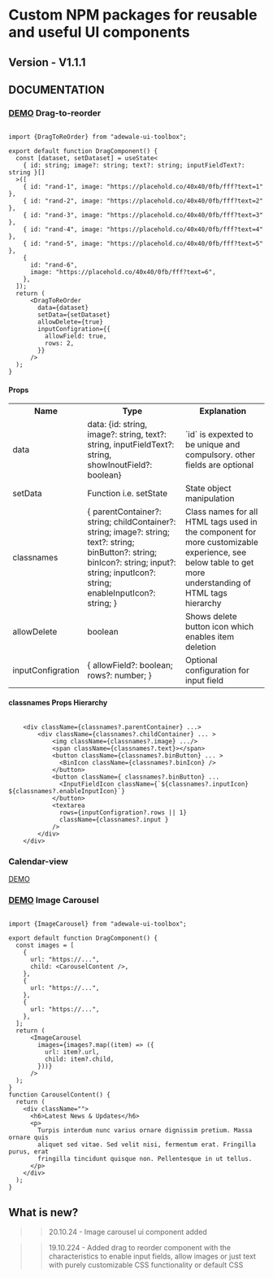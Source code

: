 # Custom NPM packages for reusable and useful UI components

## Version - V1.1.1

## DOCUMENTATION

### [DEMO](https://www.adewaleda.com/npm-packages/adewale-ui-toolbox) Drag-to-reorder

```

import {DragToReOrder} from "adewale-ui-toolbox";

export default function DragComponent() {
  const [dataset, setDataset] = useState<
    { id: string; image?: string; text?: string; inputFieldText?: string }[]
  >([
    { id: "rand-1", image: "https://placehold.co/40x40/0fb/fff?text=1" },
    { id: "rand-2", image: "https://placehold.co/40x40/0fb/fff?text=2" },
    { id: "rand-3", image: "https://placehold.co/40x40/0fb/fff?text=3" },
    { id: "rand-4", image: "https://placehold.co/40x40/0fb/fff?text=4" },
    { id: "rand-5", image: "https://placehold.co/40x40/0fb/fff?text=5" },
    {
      id: "rand-6",
      image: "https://placehold.co/40x40/0fb/fff?text=6",
    },
  ]);
  return (
      <DragToReOrder
        data={dataset}
        setData={setDataset}
        allowDelete={true}
        inputConfigration={{
          allowField: true,
          rows: 2,
        }}
      />
  );
}
```

#### Props

 <table>
    <tr>
      <th>Name</th>
      <th>Type</th>
      <th>Explanation</th>
    </tr>
    <tr>
      <td>data</td>
      <td>data: {id: string, image?: string, text?: string, inputFieldText?: string, showInoutField?: boolean}</td>
      <td>`id` is expexted to be unique and compulsory. other fields are optional</td>
    </tr>
    <tr>
      <td>setData</td>
      <td>Function i.e. setState</td>
      <td>State object manipulation</td>
    </tr>
    <tr>
      <td>classnames</td>
      <td>{
    parentContainer?: string;
    childContainer?: string;
    image?: string;
    text?: string;
    binButton?: string;
    binIcon?: string;
    input?: string;
    inputIcon?: string;
    enableInputIcon?: string;
  }</td>
      <td>Class names for all HTML tags used in the  component for more customizable experience, see below table to get more understanding of HTML tags hierarchy</td>
    </tr>
    <tr>
      <td>allowDelete</td>
      <td>boolean</td>
      <td>Shows delete button icon which enables item deletion</td>
    </tr>
    <tr>
      <td>inputConfigration</td>
      <td>{
    allowField?: boolean;
    rows?: number;
  }</td>
      <td> Optional configuration for input field</td>
    </tr>
    </table>

#### classnames Props Hierarchy

```

    <div className={classnames?.parentContainer} ...>
        <div className={classnames?.childContainer} ... >
            <img className={classnames?.image} .../>
            <span className={classnames?.text}></span>
            <button className={classnames?.binButton} ... >
              <BinIcon className={classnames?.binIcon} />
            </button>
            <button className={ classnames?.binButton} ...
              <InputFieldIcon className={`${classnames?.inputIcon} ${classnames?.enableInputIcon}`}
            </button>
            <textarea
              rows={inputConfigration?.rows || 1}
              className={classnames?.input }
            />
        </div>
    </div>

```

### Calendar-view

<a href="https://www.adewaleda.com/npm-packages/adewale-ui-toolbox" target="_blank">DEMO</a>

### [DEMO](https://www.adewaleda.com/npm-packages/adewale-ui-toolbox) Image Carousel

```

import {ImageCarousel} from "adewale-ui-toolbox";

export default function DragComponent() {
  const images = [
    {
      url: "https://...",
      child: <CarouselContent />,
    },
    {
      url: "https://...",
    },
    {
      url: "https://...",
    },
  ];
  return (
      <ImageCarousel
        images={images?.map((item) => ({
          url: item?.url,
          child: item?.child,
        }))}
      />
  );
}
function CarouselContent() {
  return (
    <div className="">
      <h6>Latest News & Updates</h6>
      <p>
        Turpis interdum nunc varius ornare dignissim pretium. Massa ornare quis
        aliquet sed vitae. Sed velit nisi, fermentum erat. Fringilla purus, erat
        fringilla tincidunt quisque non. Pellentesque in ut tellus.
      </p>
    </div>
  );
}

```

## What is new?

> > 20.10.24 - Image carousel ui component added

> > 19.10.224 - Added drag to reorder component with the characteristics to enable input fields, allow images or just text with purely customizable CSS functionality or default CSS

